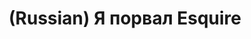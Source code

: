 ---
layout: default
category: mega
lang: en
title: (Russian) Я порвал Esquire
slug: esquire-wrap
tags: baka-baka design esquire information stuff sux 
postid: 77
translated: no
---